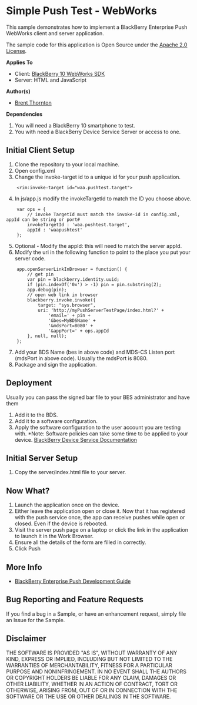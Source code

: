 # Simple Push Test - WebWorks
This sample demonstrates how to implement a BlackBerry Enterprise Push WebWorks client and server application.

The sample code for this application is Open Source under the [Apache 2.0 License](http://www.apache.org/licenses/LICENSE-2.0.html).


**Applies To**

* Client: [BlackBerry 10 WebWorks SDK](http://developer.blackberry.com/html5/)
* Server: HTML and JavaScript

**Author(s)**

* [Brent Thornton](http://www.twitter.com/brentthornton32)

**Dependencies**

1. You will need a BlackBerry 10 smartphone to test.
2. You with need a BlackBerry Device Service Server or access to one.

## Initial Client Setup

1. Clone the repository to your local machine.
2. Open config.xml
3. Change the invoke-target id to a unique id for your push application.
```
	<rim:invoke-target id="waa.pushtest.target">
```

4. In js/app.js modify the invokeTargetId to match the ID you choose above.
```
	var ops = {
		// invoke TargetId must match the invoke-id in config.xml, appId can be string or port#
		invokeTargetId : 'waa.pushtest.target',
		appId : 'waapushtest'
	};
```

5. Optional - Modify the appId: this will need to match the server appId.
6. Modify the uri in the following function to point to the place you put your server code.
```
	app.openServerLinkInBrowser = function() {
		// get pin
		var pin = blackberry.identity.uuid;
		if (pin.indexOf('0x') > -1) pin = pin.substring(2);
		app.debug(pin);
		// open web link in browser
		blackberry.invoke.invoke({
			target: "sys.browser",
			uri: 'http://myPushServerTestPage/index.html?' +
				'email=' + pin +
				'&bes=MyBDSName' +
				'&mdsPort=8080' +
				'&appPort=' + ops.appId
		}, null, null);
	};
```

7. Add your BDS Name (bes in above code) and MDS-CS Listen port (mdsPort in above code). Usually the mdsPort is 8080.
8. Package and sign the application.

## Deployment

Usually you can pass the signed bar file to your BES administrator and have them
1. Add it to the BDS.
2. Add it to a software configuration.
3. Apply the software configuration to the user account you are testing with.
*Note: Software policies can take some time to be applied to your device.
[BlackBerry Device Service Documentation](http://docs.blackberry.com/en/admin/subcategories/?userType=2&category=BlackBerry+Device+Service)

## Initial Server Setup

1. Copy the server/index.html file to your server.

## Now What?

1. Launch the application once on the device.
2. Either leave the application open or close it. Now that it has registered with the push service once, the app can receive pushes while open or closed. Even if the device is rebooted.
3. Visit the server push page on a laptop or click the link in the application to launch it in the Work Browser.
4. Ensure all the details of the form are filled in correctly.
5. Click Push

## More Info

* [BlackBerry Enterprise Push Development Guide](http://docs.blackberry.com/en/admin/deliverables/50897/index.jsp?name=Development+Guide+-+Push+Service+for+Enterprise+Apps6.2&language=English&userType=2&category=BlackBerry+Device+Service&subCategory=)


## Bug Reporting and Feature Requests

If you find a bug in a Sample, or have an enhancement request, simply file an Issue for the Sample.

## Disclaimer

THE SOFTWARE IS PROVIDED "AS IS", WITHOUT WARRANTY OF ANY KIND, EXPRESS OR IMPLIED, INCLUDING BUT NOT LIMITED TO THE WARRANTIES OF MERCHANTABILITY, FITNESS FOR A PARTICULAR PURPOSE AND NONINFRINGEMENT. IN NO EVENT SHALL THE AUTHORS OR COPYRIGHT HOLDERS BE LIABLE FOR ANY CLAIM, DAMAGES OR OTHER LIABILITY, WHETHER IN AN ACTION OF CONTRACT, TORT OR OTHERWISE, ARISING FROM, OUT OF OR IN CONNECTION WITH THE SOFTWARE OR THE USE OR OTHER DEALINGS IN THE SOFTWARE.